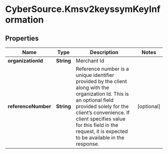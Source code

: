 # CyberSource.Kmsv2keyssymKeyInformation

## Properties
Name | Type | Description | Notes
------------ | ------------- | ------------- | -------------
**organizationId** | **String** | Merchant Id  | 
**referenceNumber** | **String** | Reference number is a unique identifier provided by the client along with the organization Id. This is an optional field provided solely for the client’s convenience. If client specifies value for this field in the request, it is expected to be available in the response.  | [optional] 


